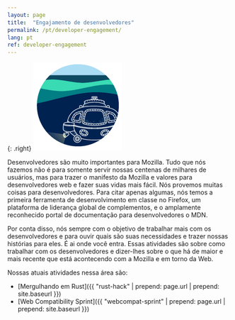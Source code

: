 ```yaml
---
layout: page
title:  "Engajamento de desenvolvedores"
permalink: /pt/developer-engagement/
lang: pt
ref: developer-engagement
---
```


{: .right}
![image](/asserts/img/development.png)

Desenvolvedores são muito importantes para Mozilla. Tudo que nós fazemos não é para somente servir nossas centenas de milhares de usuários, mas para trazer o manifesto da Mozilla e valores para desenvolvedores web e fazer suas vidas mais fácil. Nós provemos muitas coisas para desenvolvedores. Para citar apenas algumas, nós temos a primeira ferramenta de desenvolvimento em classe no Firefox, um plataforma de liderança global de complementos, e o amplamente reconhecido portal de documentação para desenvolvedores o MDN.

Por conta disso, nós sempre com o objetivo de trabalhar mais com os desenvolvedores e para ouvir quais são suas necessidades e trazer nossas histórias para eles. É ai onde você entra. Essas atividades são sobre como trabalhar com os desenvolvedores e dizer-lhes sobre o que há de maior e mais recente que está acontecendo com a Mozilla e em torno da Web.

Nossas atuais atividades nessa área são:

* [Mergulhando em Rust]({{ "rust-hack" | prepend: page.url | prepend: site.baseurl }})
* [Web Compatibility Sprint]({{ "webcompat-sprint" | prepend: page.url | prepend: site.baseurl }})
